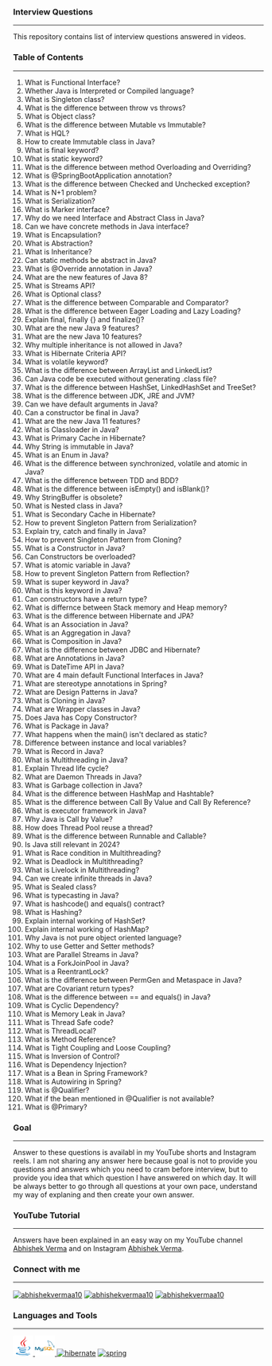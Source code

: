 <h3 style="text-align: left;">Interview Questions</h3>
<hr>
<p style="text-align: left;">
    This repository contains list of interview questions answered in videos.
</p>

<h3 style="text-align: left;">Table of Contents</h3>
<hr>
<ol style="text-align: left;">
    <li>What is Functional Interface?</li>
    <li>Whether Java is Interpreted or Compiled language?</li>
    <li>What is Singleton class?</li>
    <li>What is the difference between throw vs throws?</li>
    <li>What is Object class?</li>
    <li>What is the difference between Mutable vs Immutable?</li>
    <li>What is HQL?</li>
    <li>How to create Immutable class in Java?</li>
    <li>What is final keyword?</li>
    <li>What is static keyword?</li>
    <li>What is the difference between method Overloading and Overriding?</li>
    <li>What is @SpringBootApplication annotation?</li>
    <li>What is the difference between Checked and Unchecked exception?</li>
    <li>What is N+1 problem?</li>
    <li>What is Serialization?</li>
    <li>What is Marker interface?</li>
    <li>Why do we need Interface and Abstract Class in Java?</li>
    <li>Can we have concrete methods in Java interface?</li>
    <li>What is Encapsulation?</li>
    <li>What is Abstraction?</li>
    <li>What is Inheritance?</li>
    <li>Can static methods be abstract in Java?</li>
    <li>What is @Override annotation in Java?</li>
    <li>What are the new features of Java 8?</li>
    <li>What is Streams API?</li>
    <li>What is Optional class?</li>
    <li>What is the difference between Comparable and Comparator?</li>
    <li>What is the difference between Eager Loading and Lazy Loading?</li>
    <li>Explain final, finally {} and finalize()?</li>
    <li>What are the new Java 9 features?</li>
    <li>What are the new Java 10 features?</li>
    <li>Why multiple inheritance is not allowed in Java?</li>
    <li>What is Hibernate Criteria API?</li>
    <li>What is volatile keyword?</li>
    <li>What is the difference between ArrayList and LinkedList?</li>
    <li>Can Java code be executed without generating .class file?</li>
    <li>What is the difference between HashSet, LinkedHashSet and TreeSet?</li>
    <li>What is the difference between JDK, JRE and JVM?</li>
    <li>Can we have default arguments in Java?</li>
    <li>Can a constructor be final in Java?</li>
    <li>What are the new Java 11 features?</li>
    <li>What is Classloader in Java?</li>
    <li>What is Primary Cache in Hibernate?</li>
    <li>Why String is immutable in Java?</li>
    <li>What is an Enum in Java?</li>
    <li>What is the difference between synchronized, volatile and atomic in Java?</li>
    <li>What is the difference between TDD and BDD?</li>
    <li>What is the difference between isEmpty() and isBlank()?</li>
    <li>Why StringBuffer is obsolete?</li>
    <li>What is Nested class in Java?</li>
    <li>What is Secondary Cache in Hibernate?</li>
    <li>How to prevent Singleton Pattern from Serialization?</li>
    <li>Explain try, catch and finally in Java?</li>
    <li>How to prevent Singleton Pattern from Cloning?</li>
    <li>What is a Constructor in Java?</li>
    <li>Can Constructors be overloaded?</li>
    <li>What is atomic variable in Java?</li>
    <li>How to prevent Singleton Pattern from Reflection?</li>
    <li>What is super keyword in Java?</li>
    <li>What is this keyword in Java?</li>
    <li>Can constructors have a return type?</li>
    <li>What is differnce between Stack memory and Heap memory?</li>
    <li>What is the difference between Hibernate and JPA?</li>
    <li>What is an Association in Java?</li>
    <li>What is an Aggregation in Java?</li>
    <li>What is Composition in Java?</li>
    <li>What is the difference between JDBC and Hibernate?</li>
    <li>What are Annotations in Java?</li>
    <li>What is DateTime API in Java?</li>
    <li>What are 4 main default Functional Interfaces in Java?</li>
    <li>What are stereotype annotations in Spring?</li>
    <li>What are Design Patterns in Java?</li>
    <li>What is Cloning in Java?</li>
    <li>What are Wrapper classes in Java?</li>
    <li>Does Java has Copy Constructor?</li>
    <li>What is Package in Java?</li>
    <li>What happens when the main() isn't declared as static?</li>
    <li>Difference between instance and local variables?</li>
    <li>What is Record in Java?</li>
    <li>What is Multithreading in Java?</li>
    <li>Explain Thread life cycle?</li>
    <li>What are Daemon Threads in Java?</li>
    <li>What is Garbage collection in Java?</li>
    <li>What is the difference between HashMap and Hashtable?</li>
    <li>What is the difference between Call By Value and Call By Reference?</li>
    <li>What is executor framework in Java?</li>
    <li>Why Java is Call by Value?</li>
    <li>How does Thread Pool reuse a thread?</li>
    <li>What is the difference between Runnable and Callable?</li>
    <li>Is Java still relevant in 2024?</li>
    <li>What is Race condition in Multithreading?</li>
    <li>What is Deadlock in Multithreading?</li>
    <li>What is Livelock in Multithreading?</li>
    <li>Can we create infinite threads in Java?</li>
    <li>What is Sealed class?</li>
    <li>What is typecasting in Java?</li>
    <li>What is hashcode() and equals() contract?</li>
    <li>What is Hashing?</li>
    <li>Explain internal working of HashSet?</li>
    <li>Explain internal working of HashMap?</li>
    <li>Why Java is not pure object oriented language?</li>
    <li>Why to use Getter and Setter methods?</li>
    <li>What are Parallel Streams in Java?</li>
    <li>What is a ForkJoinPool in Java?</li>
    <li>What is a ReentrantLock?</li>
    <li>What is the difference between PermGen and Metaspace in Java?</li>
    <li>What are Covariant return types?</li>
    <li>What is the difference between == and equals() in Java?</li>
    <li>What is Cyclic Dependency?</li>
    <li>What is Memory Leak in Java?</li>
    <li>What is Thread Safe code?</li>
    <li>What is ThreadLocal?</li>
    <li>What is Method Reference?</li>
    <li>What is Tight Coupling and Loose Coupling?</li>
    <li>What is Inversion of Control?</li>
    <li>What is Dependency Injection?</li>
    <li>What is a Bean in Spring Framework?</li>
    <li>What is Autowiring in Spring?</li>
    <li>What is @Qualifier?</li>
    <li>What if the bean mentioned in @Qualifier is not available?</li>
    <li>What is @Primary?</li>
</ol>

<h3 style="text-align: left;">Goal</h3>
<hr>
<p style="text-align: left;">
    Answer to these questions is availabl in my YouTube shorts and Instagram reels. I am not sharing any answer here
    because goal is not to provide you questions and answers which you need to cram before interview, but to provide you
    idea that which question I have answered on which day. It will be always better to go through all questions at your
    own pace, understand my way of explaning and then create your own answer.
</p>

<h3 style="text-align: left;">YouTube Tutorial</h3>
<hr>
<p style="text-align: left;">
    Answers have been explained in an easy way on my YouTube channel <a
        href="https://www.youtube.com/@abhishekvermaa10?sub_confirmation=1" target="_blank">Abhishek Verma</a> and on
    Instagram <a href="https://www.instagram.com/abhishekvermaa10" target="_blank">Abhishek Verma</a>.
</p>

<h3 align="left">Connect with me</h3>
<hr>
<p align="left">
    <a href="https://linkedin.com/in/abhishekvermaa10" target="blank"><img align="center"
            src="https://raw.githubusercontent.com/rahuldkjain/github-profile-readme-generator/master/src/images/icons/Social/linked-in-alt.svg"
            alt="abhishekvermaa10" height="30" width="40" /></a>
    <a href="https://www.youtube.com/@abhishekvermaa10?sub_confirmation=1" target="blank"><img align="center"
            src="https://raw.githubusercontent.com/rahuldkjain/github-profile-readme-generator/master/src/images/icons/Social/youtube.svg"
            alt="abhishekvermaa10" height="30" width="40" /></a>
    <a href="https://instagram.com/abhishekvermaa10" target="blank"><img align="center"
            src="https://raw.githubusercontent.com/rahuldkjain/github-profile-readme-generator/master/src/images/icons/Social/instagram.svg"
            alt="abhishekvermaa10" height="30" width="40" /></a>
</p>

<h3 align="left">Languages and Tools</h3>
<hr>
<p align="left">
    <a href="https://www.java.com" target="_blank" rel="noreferrer"> <img
            src="https://raw.githubusercontent.com/devicons/devicon/master/icons/java/java-original.svg" alt="java"
            width="40" height="40" /> </a>
    <a href="https://www.mysql.com/" target="_blank" rel="noreferrer"> <img
            src="https://raw.githubusercontent.com/devicons/devicon/master/icons/mysql/mysql-original-wordmark.svg"
            alt="mysql" width="40" height="40" /> </a>
    <a href="https://hibernate.org/" target="_blank" rel="noreferrer"> <img
            src="https://cdn.jsdelivr.net/gh/devicons/devicon@latest/icons/hibernate/hibernate-original-wordmark.svg"
            alt="hibernate" width="40" height="40" /></a>
    <a href="https://spring.io/" target="_blank" rel="noreferrer"> <img
            src="https://www.vectorlogo.zone/logos/springio/springio-icon.svg" alt="spring" width="40" height="40" />
    </a>
</p>
